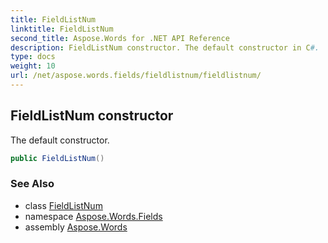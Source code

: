 ```yaml
---
title: FieldListNum
linktitle: FieldListNum
second_title: Aspose.Words for .NET API Reference
description: FieldListNum constructor. The default constructor in C#.
type: docs
weight: 10
url: /net/aspose.words.fields/fieldlistnum/fieldlistnum/
---
```

## FieldListNum constructor

The default constructor.

```csharp
public FieldListNum()
```

### See Also

* class [FieldListNum](../)
* namespace [Aspose.Words.Fields](../../fieldlistnum/)
* assembly [Aspose.Words](../../../)
